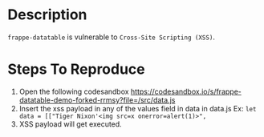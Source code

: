 # Description

`frappe-datatable` is vulnerable to `Cross-Site Scripting (XSS)`.

# Steps To Reproduce

1. Open the following codesandbox https://codesandbox.io/s/frappe-datatable-demo-forked-rrmsy?file=/src/data.js
2. Insert the xss payload in any of the values field in data in data.js Ex: `let data = [["Tiger Nixon'<img src=x onerror=alert(1)>",`
3. XSS payload will get executed.
